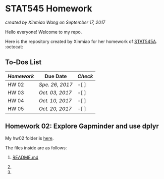 # STAT545 Homework
*created by Xinmiao Wang on September 17, 2017*

Hello everyone! Welcome to my repo.

Here is the repository created by Xinmiao for her homework of [STAT545A](http://stat545.com/).  :octocat: 

## To-Dos List

  *Homework*   |   **Due Date**    | *Check*
-------------- | ------------------|---------
 HW 02         |  *Spe. 26, 2017*  | -[ ]
 HW 03         |  *Oct. 03, 2017*  | -[ ]
 HW 04         |  *Oct. 10, 2017*  | -[ ]
 HW 05         |  *Oct. 20, 2017*  | -[ ]


## Homework 02: Explore Gapminder and use dplyr

My hw02 folder is [here](https://github.com/xinmiaow/STAT545-hw-Wang-Xinmiao/tree/master/hw02). 

The files inside are as follows:

1. [README.md](https://github.com/xinmiaow/STAT545-hw-Wang-Xinmiao/blob/master/hw02/README.md)

2. 

3.



